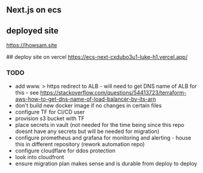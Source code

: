 ## Next.js on ecs

## deployed site

https://lhowsam.site

## deploy site on vercel
https://ecs-next-cxdubo3u1-luke-h1.vercel.app/

### TODO

- add www. > https redirect to ALB - will need to get DNS name of ALB for this - see https://stackoverflow.com/questions/54413723/terraform-aws-how-to-get-dns-name-of-load-balancer-by-its-arn
- don't build new docker image if no changes in certain files
- configure TF for CI/CD user
- provision s3 bucket with TF
- place secrets in vault (not needed for the time being since this repo doesnt have any secrets but will be needed for migration)
- configure prometheus and grafana for monitoring and alerting - house this in different repository (rework automation repo)
- configure cloudflare for ddos protection
- look into cloudfront
- ensure migration plan makes sense and is durable from deploy to deploy

